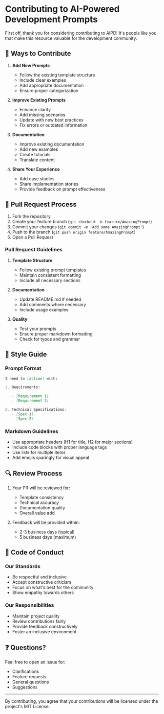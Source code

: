 # Contributing to AI-Powered Development Prompts

First off, thank you for considering contributing to AIPD! It's people like you that make this resource valuable for the development community.

## 🤝 Ways to Contribute

1. **Add New Prompts**

   - Follow the existing template structure
   - Include clear examples
   - Add appropriate documentation
   - Ensure proper categorization

2. **Improve Existing Prompts**

   - Enhance clarity
   - Add missing scenarios
   - Update with new best practices
   - Fix errors or outdated information

3. **Documentation**

   - Improve existing documentation
   - Add new examples
   - Create tutorials
   - Translate content

4. **Share Your Experience**
   - Add case studies
   - Share implementation stories
   - Provide feedback on prompt effectiveness

## 📝 Pull Request Process

1. Fork the repository
2. Create your feature branch (`git checkout -b feature/AmazingPrompt`)
3. Commit your changes (`git commit -m 'Add some AmazingPrompt'`)
4. Push to the branch (`git push origin feature/AmazingPrompt`)
5. Open a Pull Request

### Pull Request Guidelines

1. **Template Structure**

   - Follow existing prompt templates
   - Maintain consistent formatting
   - Include all necessary sections

2. **Documentation**

   - Update README.md if needed
   - Add comments where necessary
   - Include usage examples

3. **Quality**
   - Test your prompts
   - Ensure proper markdown formatting
   - Check for typos and grammar

## 🌟 Style Guide

### Prompt Format

```markdown
I need to [action] with:

1. Requirements:

   - [Requirement 1]
   - [Requirement 2]

2. Technical Specifications:
   - [Spec 1]
   - [Spec 2]
```

### Markdown Guidelines

- Use appropriate headers (H1 for title, H2 for major sections)
- Include code blocks with proper language tags
- Use lists for multiple items
- Add emojis sparingly for visual appeal

## 🔍 Review Process

1. Your PR will be reviewed for:

   - Template consistency
   - Technical accuracy
   - Documentation quality
   - Overall value add

2. Feedback will be provided within:
   - 2-3 business days (typical)
   - 5 business days (maximum)

## 📜 Code of Conduct

### Our Standards

- Be respectful and inclusive
- Accept constructive criticism
- Focus on what's best for the community
- Show empathy towards others

### Our Responsibilities

- Maintain project quality
- Review contributions fairly
- Provide feedback constructively
- Foster an inclusive environment

## ❓ Questions?

Feel free to open an issue for:

- Clarifications
- Feature requests
- General questions
- Suggestions

---

By contributing, you agree that your contributions will be licensed under the project's MIT License.
